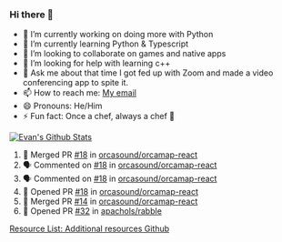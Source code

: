### Hi there 👋

<!--
**epachols/epachols** is a ✨ _special_ ✨ repository because its `README.md` (this file) appears on your GitHub profile.

Here are some ideas to get you started:

- 🔭 I’m currently working on ...
- 🌱 I’m currently learning ...
- 👯 I’m looking to collaborate on ...
- 🤔 I’m looking for help with ...
- 💬 Ask me about ...
- 📫 How to reach me: ...
- 😄 Pronouns: ...
- ⚡ Fun fact: ...
-->


- 🐍 I’m currently working on doing more with Python
- 🌱 I’m currently learning Python & Typescript
- 👯 I’m looking to collaborate on games and native apps
- 🤔 I’m looking for help with learning c++
- 💬 Ask me about that time I got fed up with Zoom and made a video conferencing app to spite it.
- 📫 How to reach me: [My email](mailto:epacholski86@gmail.com)
- 😄 Pronouns: He/Him
- ⚡ Fun fact: Once a chef, always a chef 🔪


[![Evan's Github Stats](https://github-readme-stats.vercel.app/api?username=epachols)](https://github.com/epachols/github-readme-stats)

<!--START_SECTION:activity-->
1. 🎉 Merged PR [#18](https://github.com/orcasound/orcamap-react/pull/18) in [orcasound/orcamap-react](https://github.com/orcasound/orcamap-react)
2. 🗣 Commented on [#18](https://github.com/orcasound/orcamap-react/issues/18) in [orcasound/orcamap-react](https://github.com/orcasound/orcamap-react)
3. 🗣 Commented on [#18](https://github.com/orcasound/orcamap-react/issues/18) in [orcasound/orcamap-react](https://github.com/orcasound/orcamap-react)
4. 💪 Opened PR [#18](https://github.com/orcasound/orcamap-react/pull/18) in [orcasound/orcamap-react](https://github.com/orcasound/orcamap-react)
5. 🎉 Merged PR [#14](https://github.com/orcasound/orcamap-react/pull/14) in [orcasound/orcamap-react](https://github.com/orcasound/orcamap-react)
6. 💪 Opened PR [#32](https://github.com/apachols/rabble/pull/32) in [apachols/rabble](https://github.com/apachols/rabble)
<!--END_SECTION:activity-->







[Resource List: Additional resources Github](https://github.com/abhisheknaiidu/awesome-github-profile-readme/#tools)
